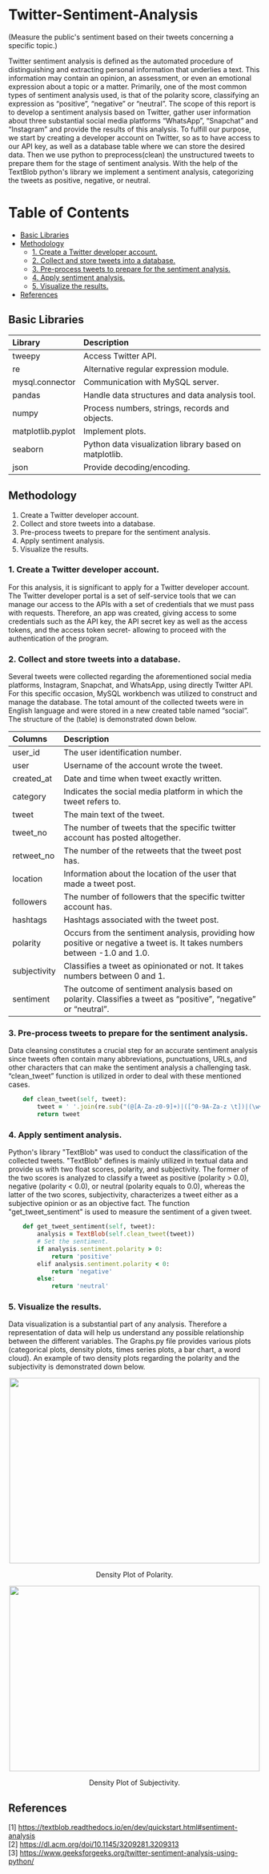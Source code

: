 # Twitter-Sentiment-Analysis
(Measure the public's sentiment based on their tweets concerning a specific topic.)


Twitter sentiment analysis is defined as the automated procedure of distinguishing and extracting personal information that underlies a text. This information may contain an opinion, an assessment, or even an emotional expression about a topic or a matter. Primarily, one of the most common types of sentiment analysis used, is that of the polarity score, classifying an expression as “positive”, “negative” or “neutral”. The scope of this report is to develop a sentiment analysis based on Twitter, gather user information about three substantial social media platforms “WhatsApp”, “Snapchat” and “Instagram” and provide the results of this analysis. To fulfill our purpose, we start by creating a developer account on Twitter, so as to have access to our API key, as well as a database table where we can store the desired data. Then we use python to preprocess(clean) the unstructured tweets to prepare them for the stage of sentiment analysis. With the help of the TextBlob python's library we implement a sentiment analysis, categorizing the tweets as positive, negative, or neutral.

Table of Contents
=================

* [Basic Libraries](#basic-libraries)
* [Methodology](#methodology)
  * [1. Create a Twitter developer account.](#1-create-a-twitter-developer-account)
  * [2. Collect and store tweets into a database.](#2-collect-and-store-tweets-into-a-database)
  * [3. Pre-process tweets to prepare for the sentiment analysis.](#3-pre-process-tweets-to-prepare-for-the-sentiment-analysis)
  * [4. Apply sentiment analysis.](#4-apply-sentiment-analysis)
  * [5. Visualize the results.](#5-visualize-the-results)
* [References](#references)



## Basic Libraries
| **Library** | **Description** |
| :--- | :--- |
| tweepy | Access Twitter API. |
| re | Alternative regular expression module. |
| mysql.connector | Communication with MySQL server. |
| pandas | Handle data structures and data analysis tool. |
| numpy | Process numbers, strings, records and objects. |
| matplotlib.pyplot | Implement plots. |
| seaborn | Python data visualization library based on matplotlib. |
| json | Provide decoding/encoding. |


## Methodology
1. Create a Twitter developer account.
2. Collect and store tweets into a database.
3. Pre-process tweets to prepare for the sentiment analysis.
4. Apply sentiment analysis.
5. Visualize the results.


### 1. Create a Twitter developer account.
For this analysis, it is significant to apply for a Twitter developer account. The Twitter developer portal is a set of self-service tools that we can manage our access to the APIs with a set of credentials that we must pass with requests. Therefore, an app was created, giving access to some credentials such as the API key, the API secret key as well as the access tokens, and the access token secret- allowing to proceed with the authentication of the program.


### 2. Collect and store tweets into a database.
Several tweets were collected regarding  the aforementioned social media platforms, Instagram, Snapchat, and WhatsApp, using directly Twitter API. For this specific occasion, MySQL workbench was utilized to construct and manage the database. The total amount of the collected tweets were in English language and were stored in a new created table named “social”. The structure of the (table) is demonstrated down below.

| **Columns** | **Description** |
| :--- | :--- |
| user_id | The user identification number. |
| user | Username of the account wrote the tweet. |
| created_at | Date and time when tweet exactly written. |
| category | Indicates the social media platform in which the tweet refers to. |
| tweet | The main text of the tweet. |
| tweet_no | The number of tweets that the specific twitter account has posted altogether. |
| retweet_no | The number of the retweets that the tweet post has. |
| location | Information about the location of the user that made a tweet post. |
| followers | The number of followers that the specific twitter account has. |
| hashtags | Hashtags associated with the tweet post. |
| polarity | Occurs from the sentiment analysis, providing how positive or negative a tweet is. It takes numbers between -1.0 and 1.0. |
| subjectivity | Classifies a tweet as opinionated or not. It takes numbers between 0 and 1. |
| sentiment | The outcome of sentiment analysis based on polarity. Classifies a tweet as “positive”, “negative” or “neutral”. |


### 3. Pre-process tweets to prepare for the sentiment analysis.
Data cleansing constitutes a crucial step for an accurate sentiment analysis since tweets often contain many abbreviations, punctuations, URLs, and other characters that can make the sentiment analysis a challenging task. “clean_tweet” function is utilized in order to deal with these mentioned cases.

```ruby
    def clean_tweet(self, tweet): 
        tweet = ' '.join(re.sub("(@[A-Za-z0-9]+)|([^0-9A-Za-z \t])|(\w+:\/\/\S+)", " ", tweet).split()) 
        return tweet
```


### 4. Apply sentiment analysis.
Python's library "TextBlob" was used to conduct the classification of the collected tweets. "TextBlob" defines is mainly utilized in textual data and provide us with two float scores, polarity, and subjectivity. The former of the two scores is analyzed to classify a tweet as positive (polarity > 0.0), negative (polarity < 0.0), or neutral (polarity equals to 0.0), whereas the latter of the two scores, subjectivity, characterizes a tweet either as a subjective opinion or as an objective fact. The  function "get_tweet_sentiment" is used to measure the sentiment of a given tweet. 

```ruby
    def get_tweet_sentiment(self, tweet): 
        analysis = TextBlob(self.clean_tweet(tweet)) 
        # Set the sentiment.
        if analysis.sentiment.polarity > 0: 
            return 'positive'
        elif analysis.sentiment.polarity < 0:
            return 'negative'
        else:
            return 'neutral'
```


### 5. Visualize the results.
Data visualization is a substantial part of any analysis. Therefore a representation of data will help us understand any possible relationship between the different variables. The Graphs.py file provides various plots (categorical plots, density plots, times series plots, a bar chart, a word cloud). An example of two density plots regarding the polarity and the subjectivity is demonstrated down below. 

<p align="center">
  <img width="500" height="370" src="https://user-images.githubusercontent.com/74372152/104822178-611bc980-5849-11eb-8249-d29d11a804f5.png">
</p>
<p align="center"> Density Plot of Polarity. <p align="center">

<p align="center">
  <img width="500" height="370" src="https://user-images.githubusercontent.com/74372152/104822241-c53e8d80-5849-11eb-814b-4e60f3d9b87b.png">
</p>
<p align="center"> Density Plot of Subjectivity. <p align="center">

## References
[1] https://textblob.readthedocs.io/en/dev/quickstart.html#sentiment-analysis <br/>
[2] https://dl.acm.org/doi/10.1145/3209281.3209313 <br/>
[3] https://www.geeksforgeeks.org/twitter-sentiment-analysis-using-python/

